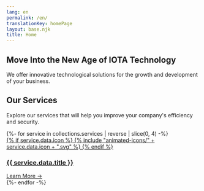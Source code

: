 ```yaml
---
lang: en
permalink: /en/
translationKey: homePage
layout: base.njk
title: Home
---
```


<section class="hero-section">
  <div class="container" data-aos="fade-up">
    <h1>Move Into the New Age of IOTA Technology</h1>
    <p class="section-title-p">We offer innovative technological solutions for the growth and development of your business.</p>
  </div>
</section>

<section id="home-services" class="services-page-section">
    <div class="container">
        <div class="section-title" data-aos="fade-up">
            <h2>Our Services</h2>
            <p>Explore our services that will help you improve your company's efficiency and security.</p>
        </div>
        <div class="services-grid" data-aos="fade-up" data-aos-delay="200">
            {%- for service in collections.services | reverse | slice(0, 4) -%}
                <a href="{{ service.url }}" class="service-card glass-panel">
                    <div class="card-header">
                        <div class="card-icon">
                        {% if service.data.icon %}
                            {% include "animated-icons/" + service.data.icon + ".svg" %}
                        {% endif %}
                        </div>
                        <h3 class="card-title">{{ service.data.title }}</h3>
                    </div>
                    <div class="card-link">
                        Learn More →
                    </div>
                </a>
            {%- endfor -%}
        </div>
    </div>
</section>